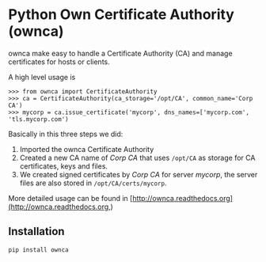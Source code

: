 # Python Own Certificate Authority (ownca)

ownca make easy to handle a Certificate Authority (CA) and manage certificates
for hosts or clients.

A high level usage is

```pycon
>>> from ownca import CertificateAuthority
>>> ca = CertificateAuthority(ca_storage='/opt/CA', common_name='Corp CA')
>>> mycorp = ca.issue_certificate('mycorp', dns_names=['mycorp.com', 'tls.mycorp.com')

```

Basically in this three steps we did:
 1. Imported the ownca Certificate Authority
 2. Created a new CA name of *Corp CA* that uses ```/opt/CA``` as storage for CA
  certificates, keys and files.
 3. We created signed certificates by *Corp CA* for server *mycorp*, the server
 files are also stored in ```/opt/CA/certs/mycorp```.

More detailed usage can be found in [http://ownca.readthedocs.org](http://ownca.readthedocs.org,)


## Installation

```shell
pip install ownca
```



